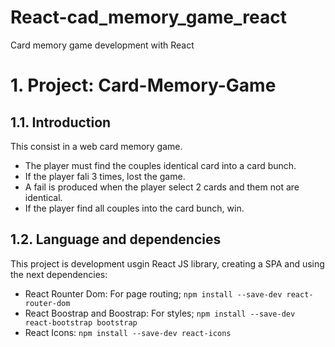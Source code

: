 # React-cad_memory_game_react
Card memory game development with React


# 1. Project: Card-Memory-Game
## 1.1. Introduction
This consist in a web card memory game.

- The player must find the couples identical card into a card bunch.
- If the player fali 3 times, lost the game.
- A fail is produced when the player select 2 cards and them not are identical.
- If the player find all couples into the card bunch, win.

## 1.2. Language and dependencies
This project is development usgin React JS library, creating a SPA and using the next dependencies:

- React Rounter Dom: For page routing;  `npm install --save-dev react-router-dom`
- React Boostrap and Boostrap: For styles; `npm install --save-dev react-bootstrap bootstrap`
- React Icons: `npm install --save-dev react-icons`